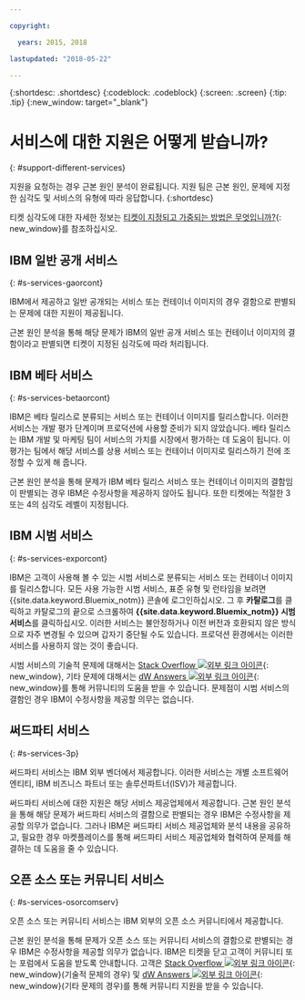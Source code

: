 ```yaml
---

copyright:

  years: 2015, 2018

lastupdated: "2018-05-22"

---
```


{:shortdesc: .shortdesc}
{:codeblock: .codeblock}
{:screen: .screen}
{:tip: .tip}
{:new_window: target="_blank"}


# 서비스에 대한 지원은 어떻게 받습니까?
{: #support-different-services}

지원을 요청하는 경우 근본 원인 분석이 완료됩니다. 지원 팀은 근본 원인, 문제에 지정한 심각도 및 서비스의 유형에 따라 응답합니다.
{:shortdesc}

티켓 심각도에 대한 자세한 정보는 [티켓이 지정되고 가중되는 방법은 무엇입니까?](/docs/get-support/ticketweight.html#support-ticket-severity){: new_window}를 참조하십시오.

## IBM 일반 공개 서비스
{: #s-services-gaorcont}

IBM에서 제공하고 일반 공개되는 서비스 또는 컨테이너 이미지의 경우 결함으로 판별되는 문제에 대한 지원이 제공됩니다.

근본 원인 분석을 통해 해당 문제가 IBM의 일반 공개 서비스 또는 컨테이너 이미지의 결함이라고 판별되면 티켓이 지정된 심각도에 따라 처리됩니다.

## IBM 베타 서비스
{: #s-services-betaorcont}

IBM은 베타 릴리스로 분류되는 서비스 또는 컨테이너 이미지를 릴리스합니다. 이러한 서비스는 개발 평가 단계이며 프로덕션에 사용할 준비가 되지 않았습니다. 베타 릴리스는 IBM 개발 및 마케팅 팀이 서비스의 가치를 시장에서 평가하는 데 도움이 됩니다. 이 평가는 팀에서 해당 서비스를 상용 서비스 또는 컨테이너 이미지로 릴리스하기 전에 조정할 수 있게 해 줍니다. 

근본 원인 분석을 통해 문제가 IBM 베타 릴리스 서비스 또는 컨테이너 이미지의 결함임이 판별되는 경우 IBM은 수정사항을 제공하지 않아도 됩니다. 또한 티켓에는 적절한 3 또는 4의 심각도 레벨이 지정됩니다. 

## IBM 시범 서비스
{: #s-services-exporcont}

IBM은 고객이 사용해 볼 수 있는 시범 서비스로 분류되는 서비스 또는 컨테이너 이미지를 릴리스합니다. 모든 사용 가능한 시범 서비스, 표준 유형 및 런타임을 보려면 {{site.data.keyword.Bluemix_notm}} 콘솔에 로그인하십시오. 그 후 **카탈로그**를 클릭하고 카탈로그의 끝으로 스크롤하여 **{{site.data.keyword.Bluemix_notm}} 시범 서비스**를 클릭하십시오. 이러한 서비스는 불안정하거나 이전 버전과 호환되지 않은 방식으로 자주 변경될 수 있으며 갑자기 중단될 수도 있습니다. 프로덕션 환경에서는 이러한 서비스를 사용하지 않는 것이 좋습니다.

시범 서비스의 기술적 문제에 대해서는 [Stack Overflow ![외부 링크 아이콘](../icons/launch-glyph.svg "외부 링크 아이콘")](http://stackoverflow.com/questions/tagged/ibm-bluemix){: new_window}, 기타 문제에 대해서는 [dW Answers ![외부 링크 아이콘](../icons/launch-glyph.svg "외부 링크 아이콘")](https://developer.ibm.com/answers/smart-spaces/12/bluemix.html){: new_window}를 통해 커뮤니티의 도움을 받을 수 있습니다. 문제점이 시범 서비스의 결함인 경우 IBM이 수정사항을 제공할 의무는 없습니다. 

## 써드파티 서비스
{: #s-services-3p}

써드파티 서비스는 IBM 외부 벤더에서 제공합니다. 이러한 서비스는 개별 소프트웨어 엔티티, IBM 비즈니스 파트너 또는 솔루션파트너(ISV)가 제공합니다. 

써드파티 서비스에 대한 지원은 해당 서비스 제공업체에서 제공합니다. 근본 원인 분석을 통해 해당 문제가 써드파티 서비스의 결함으로 판별되는 경우 IBM은 수정사항을 제공할 의무가 없습니다. 그러나 IBM은 써드파티 서비스 제공업체와 분석 내용을 공유하고, 필요한 경우 마켓플레이스를 통해 써드파티 서비스 제공업체와 협력하여 문제를 해결하는 데 도움을 줄 수 있습니다.

## 오픈 소스 또는 커뮤니티 서비스
{: #s-services-osorcomserv}

오픈 소스 또는 커뮤니티 서비스는 IBM 외부의 오픈 소스 커뮤니티에서 제공합니다.

근본 원인 분석을 통해 문제가 오픈 소스 또는 커뮤니티 서비스의 결함으로 판별되는 경우 IBM은 수정사항을 제공할 의무가 없습니다. IBM은 티켓을 닫고 고객이 커뮤니티 또는 포럼에서 도움을 받도록 안내합니다. 고객은 [Stack Overflow ![외부 링크 아이콘](../icons/launch-glyph.svg "외부 링크 아이콘")](http://stackoverflow.com/questions/tagged/ibm-bluemix){: new_window}(기술적 문제의 경우) 및 [dW Answers ![외부 링크 아이콘](../icons/launch-glyph.svg "외부 링크 아이콘")](https://developer.ibm.com/answers/smart-spaces/12/bluemix.html){: new_window}(기타 문제의 경우)를 통해 커뮤니티 지원을 받을 수 있습니다.
